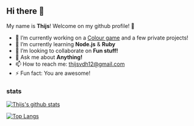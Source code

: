 ## Hi there 👋

My name is **Thijs**! Welcome on my github profile! :milky_way:

- 🔭 I’m currently working on a [Colour game](https://github.com/dusthijsvdh/kleurenspel) and a few private projects!
- 🌱 I’m currently learning **Node.js** & **Ruby**
- 👯 I’m looking to collaborate on **Fun stuff!**
- 💬 Ask me about **Anything!**
- 📫 How to reach me: [thijsvdh12@gmail.com](mailto:thijsvdh12@gmail.com)
- ⚡ Fun fact: You are awesome!

### stats

[![Thijs's github stats](https://github-readme-stats.vercel.app/api?username=dusthijsvdh&show_icons=true&theme=dracula&count_private=true)](https://github.com/anuraghazra/github-readme-stats)

[![Top Langs](https://github-readme-stats.vercel.app/api/top-langs/?username=dusthijsvdh&theme=dracula&layout=compact)](https://github.com/anuraghazra/github-readme-stats)
